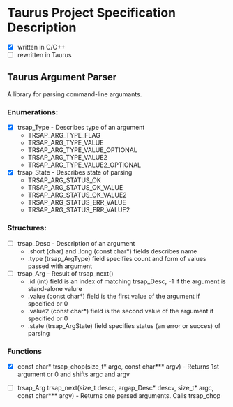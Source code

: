 # Taurus Project Specification Description

 - [x] written in C/C++
 - [ ] rewritten in Taurus

## Taurus Argument Parser

A library for parsing command-line argumants.

### Enumerations:
 - [x] trsap_Type - Describes type of an argument
    - TRSAP_ARG_TYPE_FLAG
	- TRSAP_ARG_TYPE_VALUE
	- TRSAP_ARG_TYPE_VALUE_OPTIONAL
	- TRSAP_ARG_TYPE_VALUE2
	- TRSAP_ARG_TYPE_VALUE2_OPTIONAL
 - [x] trsap_State - Describes state of parsing
    - TRSAP_ARG_STATUS_OK
	- TRSAP_ARG_STATUS_OK_VALUE
	- TRSAP_ARG_STATUS_OK_VALUE2
	- TRSAP_ARG_STATUS_ERR_VALUE
	- TRSAP_ARG_STATUS_ERR_VALUE2

### Structures:
 - [ ] trsap_Desc - Description of an argument 
    - .short (char) and .long (const char*) fields describes name
    - .type (trsap_ArgType) field specifies count and form of values passed with argument
 - [ ] trsap_Arg - Result of trsap_next()
    - .id (int) field is an index of matching trsap_Desc, -1 if the argument is stand-alone valure
    - .value (const char*) field is the first value of the argument if specified or 0
    - .value2 (const char*) field is the second value of the argument if specified or 0
    - .state (trsap_ArgState) field specifies status (an error or succes) of parsing

### Functions
 - [x] const char* trsap_chop(size_t* argc, const char*** argv) - Returns 1st argument or 0 and shifts argc and argv
 - [ ] trsap_Arg trsap_next(size_t descc, argap_Desc* descv, size_t* argc, const char*** argv) - Returns one parsed arguments. Calls trsap_chop


